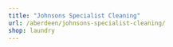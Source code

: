 ```yaml
---
title: "Johnsons Specialist Cleaning"
url: /aberdeen/johnsons-specialist-cleaning/
shop: laundry
---
```

